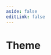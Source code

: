 ```yaml
---
aside: false
editLink: false
---
```


# Theme

<script setup>
import { onUpdated, watch } from 'vue'
import { useData } from 'vitepress'

import Chart from '../../components/sample/Chart.vue'
import { js, css, html } from '../../components/sample/theme/index.js'

const { isDark } = useData()

onUpdated(() => {
  document.getElementById('k-line-chart').style.backgroundColor = isDark.value ? '#1b1b1f' : '#ffffff'
})

watch(isDark, (newValue) => {
  const container = document.getElementById('k-line-chart')
  if (newValue) {
    container.style.backgroundColor = '#1b1b1f'
  } else {
    container.style.backgroundColor = '#ffffff'
  }
})
</script>
<Chart :js="js" :css="css" :html="html"/>

<!--@include: @/components/sample/theme/index.md-->
